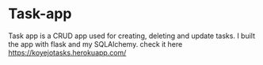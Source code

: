 # Task-app
Task app is a CRUD app used for creating, deleting and update tasks. I built the app with flask and my SQLAlchemy. check it here https://koyejotasks.herokuapp.com/
